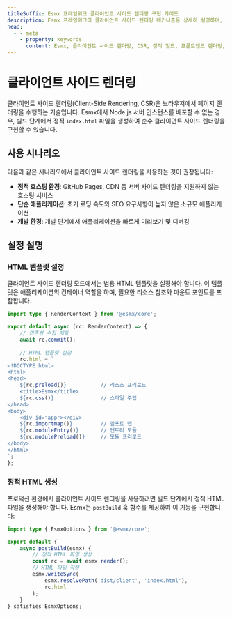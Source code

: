 ```yaml
---
titleSuffix: Esmx 프레임워크 클라이언트 사이드 렌더링 구현 가이드
description: Esmx 프레임워크의 클라이언트 사이드 렌더링 메커니즘을 상세히 설명하며, 정적 빌드, 배포 전략 및 모범 사례를 포함하여 서버리스 환경에서 효율적인 프론트엔드 렌더링을 구현하는 방법을 안내합니다.
head:
  - - meta
    - property: keywords
      content: Esmx, 클라이언트 사이드 렌더링, CSR, 정적 빌드, 프론트엔드 렌더링, 서버리스 배포, 성능 최적화
---
```


# 클라이언트 사이드 렌더링

클라이언트 사이드 렌더링(Client-Side Rendering, CSR)은 브라우저에서 페이지 렌더링을 수행하는 기술입니다. Esmx에서 Node.js 서버 인스턴스를 배포할 수 없는 경우, 빌드 단계에서 정적 `index.html` 파일을 생성하여 순수 클라이언트 사이드 렌더링을 구현할 수 있습니다.

## 사용 시나리오

다음과 같은 시나리오에서 클라이언트 사이드 렌더링을 사용하는 것이 권장됩니다:

- **정적 호스팅 환경**: GitHub Pages, CDN 등 서버 사이드 렌더링을 지원하지 않는 호스팅 서비스
- **단순 애플리케이션**: 초기 로딩 속도와 SEO 요구사항이 높지 않은 소규모 애플리케이션
- **개발 환경**: 개발 단계에서 애플리케이션을 빠르게 미리보기 및 디버깅

## 설정 설명

### HTML 템플릿 설정

클라이언트 사이드 렌더링 모드에서는 범용 HTML 템플릿을 설정해야 합니다. 이 템플릿은 애플리케이션의 컨테이너 역할을 하며, 필요한 리소스 참조와 마운트 포인트를 포함합니다.

```ts title="src/entry.server.ts"
import type { RenderContext } from '@esmx/core';

export default async (rc: RenderContext) => {
    // 의존성 수집 제출
    await rc.commit();
    
    // HTML 템플릿 설정
    rc.html = `
<!DOCTYPE html>
<html>
<head>
    ${rc.preload()}           // 리소스 프리로드
    <title>Esmx</title>
    ${rc.css()}               // 스타일 주입
</head>
<body>
    <div id="app"></div>
    ${rc.importmap()}         // 임포트 맵
    ${rc.moduleEntry()}       // 엔트리 모듈
    ${rc.modulePreload()}     // 모듈 프리로드
</body>
</html>
`;
};
```

### 정적 HTML 생성

프로덕션 환경에서 클라이언트 사이드 렌더링을 사용하려면 빌드 단계에서 정적 HTML 파일을 생성해야 합니다. Esmx는 `postBuild` 훅 함수를 제공하여 이 기능을 구현합니다:

```ts title="src/entry.node.ts"
import type { EsmxOptions } from '@esmx/core';

export default {
    async postBuild(esmx) {
        // 정적 HTML 파일 생성
        const rc = await esmx.render();
        // HTML 파일 작성
        esmx.writeSync(
            esmx.resolvePath('dist/client', 'index.html'),
            rc.html
        );
    }
} satisfies EsmxOptions;
```